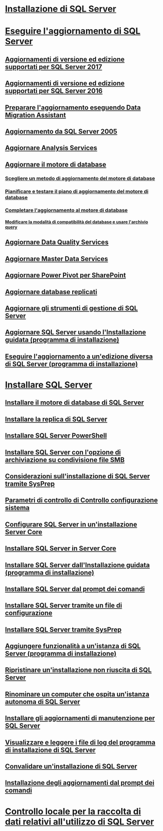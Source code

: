 # [Installazione di SQL Server](installation-for-sql-server.md)  
# [Eseguire l'aggiornamento di SQL Server](upgrade-sql-server.md)  
## [Aggiornamenti di versione ed edizione supportati per SQL Server 2017](supported-version-and-edition-upgrades-2017.md)  
## [Aggiornamenti di versione ed edizione supportati per SQL Server 2016](supported-version-and-edition-upgrades.md)  
## [Preparare l'aggiornamento eseguendo Data Migration Assistant](prepare-for-upgrade-by-running-data-migration-assistant.md)  
## [Aggiornamento da SQL Server 2005](are-you-upgrading-from-sql-server-2005.md)  
## [Aggiornare Analysis Services](upgrade-analysis-services.md)  
## [Aggiornare il motore di database](upgrade-database-engine.md)  
### [Scegliere un metodo di aggiornamento del motore di database](choose-a-database-engine-upgrade-method.md)  
### [Pianificare e testare il piano di aggiornamento del motore di database](plan-and-test-the-database-engine-upgrade-plan.md)  
### [Completare l'aggiornamento al motore di database](complete-the-database-engine-upgrade.md)  
#### [Modificare la modalità di compatibilità del database e usare l'archivio query](change-the-database-compatibility-mode-and-use-the-query-store.md)  
## [Aggiornare Data Quality Services](upgrade-data-quality-services.md)  
## [Aggiornare Master Data Services](upgrade-master-data-services.md)  
## [Aggiornare Power Pivot per SharePoint](upgrade-power-pivot-for-sharepoint.md)  
## [Aggiornare database replicati](upgrade-replicated-databases.md)  
## [Aggiornare gli strumenti di gestione di SQL Server](upgrade-sql-server-management-tools.md)  
## [Aggiornare SQL Server usando l'Installazione guidata (programma di installazione)](upgrade-sql-server-using-the-installation-wizard-setup.md)  
## [Eseguire l'aggiornamento a un'edizione diversa di SQL Server (programma di installazione)](upgrade-to-a-different-edition-of-sql-server-setup.md)  
# [Installare SQL Server](install-sql-server.md)  
## [Installare il motore di database di SQL Server](install-sql-server-database-engine.md)  
## [Installare la replica di SQL Server](install-sql-server-replication.md)  
## [Installare SQL Server PowerShell](install-sql-server-powershell.md)  
## [Installare SQL Server con l'opzione di archiviazione su condivisione file SMB](install-sql-server-with-smb-fileshare-as-a-storage-option.md)  
## [Considerazioni sull'installazione di SQL Server tramite SysPrep](considerations-for-installing-sql-server-using-sysprep.md)  
## [Parametri di controllo di Controllo configurazione sistema](check-parameters-for-the-system-configuration-checker.md)  
## [Configurare SQL Server in un'installazione Server Core](configure-sql-server-on-a-server-core-installation.md)  
## [Installare SQL Server in Server Core](install-sql-server-on-server-core.md)  
## [Installare SQL Server dall'Installazione guidata (programma di installazione)](install-sql-server-from-the-installation-wizard-setup.md)
## [Installare SQL Server dal prompt dei comandi](install-sql-server-2016-from-the-command-prompt.md)  
## [Installare SQL Server tramite un file di configurazione](install-sql-server-2016-using-a-configuration-file.md)  
## [Installare SQL Server tramite SysPrep](install-sql-server-using-sysprep.md)  
## [Aggiungere funzionalità a un'istanza di SQL Server (programma di installazione)](add-features-to-an-instance-of-sql-server-2016-setup.md)  
## [Ripristinare un'installazione non riuscita di SQL Server](repair-a-failed-sql-server-installation.md)  
## [Rinominare un computer che ospita un'istanza autonoma di SQL Server](rename-a-computer-that-hosts-a-stand-alone-instance-of-sql-server.md)  
## [Installare gli aggiornamenti di manutenzione per SQL Server](install-sql-server-servicing-updates.md)  
## [Visualizzare e leggere i file di log del programma di installazione di SQL Server](view-and-read-sql-server-setup-log-files.md)  
## [Convalidare un'installazione di SQL Server](validate-a-sql-server-installation.md)  
## [Installazione degli aggiornamenti dal prompt dei comandi](installing-updates-from-the-command-prompt.md)  
# [Controllo locale per la raccolta di dati relativi all'utilizzo di SQL Server](local-audit-for-sql-server-usage-feedback-collection.md)  
